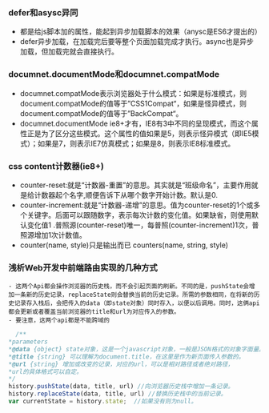 ### defer和asysc异同
  - 都是给js脚本加的属性，能起到异步加载脚本的效果（anysc是ES6才提出的）
  - defer异步加载，在加载完后要等整个页面加载完成才执行。async也是异步加载，但加载完就会直接执行。
 ### documnet.documentMode和documnet.compatMode 
  - documnet.compatMode表示浏览器处于什么模式：如果是标准模式，则document.compatMode的值等于”CSS1Compat“，如果是怪异模式，则document.compatMode的值等于”BackCompat“。
  - documnet.documentMode ie8+才有，IE8有3中不同的呈现模式，而这个属性正是为了区分这些模式。这个属性的值如果是5，则表示怪异模式（即IE5模式）；如果是7，则表示IE7仿真模式；如果是8，则表示IE8标准模式。
 ### css content计数器(ie8+)
   - counter-reset:就是“计数器-重置”的意思。其实就是“班级命名”，主要作用就是给计数器起个名字,顺便告诉下从哪个数字开始计数。默认是0.
   - counter-increment:就是“计数器-递增”的意思。值为counter-reset的1个或多个关键字。后面可以跟随数字，表示每次计数的变化值。如果缺省，则使用默认变化值1 .普照源(counter-reset)唯一，每普照(counter-increment)1次，普照源增加1次计数值。
   - counter(name, style)只是输出而已 counters(name, string, style)
### 浅析Web开发中前端路由实现的几种方式
    - 这两个Api都会操作浏览器的历史栈，而不会引起页面的刷新。不同的是，pushState会增加一条新的历史记录，replaceState则会替换当前的历史记录。所需的参数相同，在将新的历史记录存入栈后，会把传入的data（即state对象）同时存入，以便以后调用。同时，这俩api都会更新或者覆盖当前浏览器的title和url为对应传入的参数。
    - 要注意，这两个api都是不能跨域的
````js
  /**
*parameters
*@data {object} state对象，这是一个javascript对象，一般是JSON格式的对象字面量。
*@title {string} 可以理解为document.title，在这里是作为新页面传入参数的。
*@url {string} 增加或改变的记录，对应的url，可以是相对路径或者绝对路径，
*url的具体格式可以自定。
*/
history.pushState(data, title, url) //向浏览器历史栈中增加一条记录。
history.replaceState(data, title, url) //替换历史栈中的当前记录。
var currentState = history.state;  //如果没有则为null。
````   
 